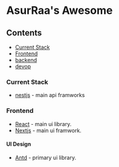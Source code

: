 # AsurRaa's Awesome


## Contents
- [Current Stack](#currentstack)
- [Frontend](#frontend)
- [backend](#backend)
- [devop](#devop)


### Current Stack 
- [nestjs](https://nestjs.com/) - main api framworks


### Frontend 
- [React](https://reactjs.org/) - main ui library.
- [Nextjs](https://nextjs.org/) - main ui framwork.
#### UI Design
- [Antd](https://ant.design/) - primary ui library. 
